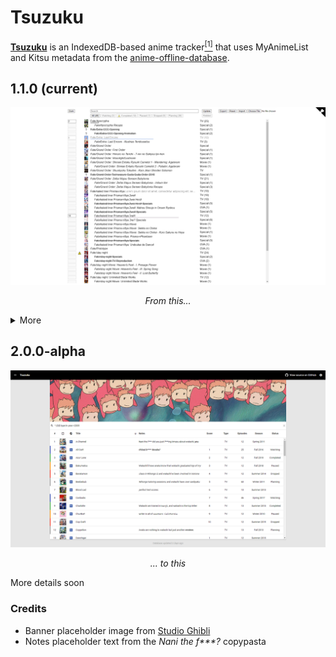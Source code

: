 # Tsuzuku
[__Tsuzuku__](https://kuzutsu.github.io/tsuzuku/) is an IndexedDB-based anime tracker<a id="1" href="#ref-1"><sup>[1]</sup></a> that uses MyAnimeList and Kitsu metadata from the [anime-offline-database](https://github.com/manami-project/anime-offline-database).

## 1.1.0 (current)
![Preview](https://raw.githubusercontent.com/kuzutsu/tsuzuku/master/preview.png)
<p align="center"><em>From this...</em></p>

<details>
<summary>More</summary>

### Features
* Dark mode
* Dominant-color progress bar for titles currently watching
* Export data in MyAnimeList XML format
* Find relations of completed titles<a id="2" href="#ref-2"><sup>[2]</sup></a>
* Import data from MyAnimeList or Kitsu XML<a id="3" href="#ref-3"><sup>[3]</sup></a><a id="4" href="#ref-4"><sup>[4]</sup></a>
* Letter-by-letter sorting
* Nest titles
* Select random title from planning-to-watch list<a id="5" href="#ref-5"><sup>[5]</sup></a>
* Warn completed titles with mismatched episode count

[Roadmap](https://github.com/kuzutsu/tsuzuku/projects/1)

### Dependencies
* anime-offline-database
* [Color Thief](https://github.com/lokesh/color-thief)
* [jQuery](https://github.com/jquery/jquery)<a id="6" href="#ref-6"><sup>[6]</sup></a>

### Notes
1. <a id="ref-1" href="#1">↑</a> Data is saved locally; no sign-up required
1. <a id="ref-2" href="#2">↑</a> By clicking on the Type column
1. <a id="ref-3" href="#3">↑</a> Will overwrite existing data
1. <a id="ref-4" href="#4">↑</a> Will only import `<series_animedb_id>`, `<series_title>`, `<series_type>`, `<series_episodes>`, `<my_watched_episodes>`, `<my_status>`, and `<my_comments>`
1. <a id="ref-5" href="#5">↑</a> By double-clicking on the Planning tab
1. <a id="ref-6" href="#6">↑</a> Will be removed
</details>

## 2.0.0-alpha
![Alpha preview](https://raw.githubusercontent.com/kuzutsu/tsuzuku/master/preview-alpha.png)
<p align="center"><em>... to this</em></p>

More details soon

### Credits
* Banner placeholder image from [Studio Ghibli](http://www.ghibli.jp/info/013251/)
* Notes placeholder text from the *Nani the f\*\*\*?* copypasta
